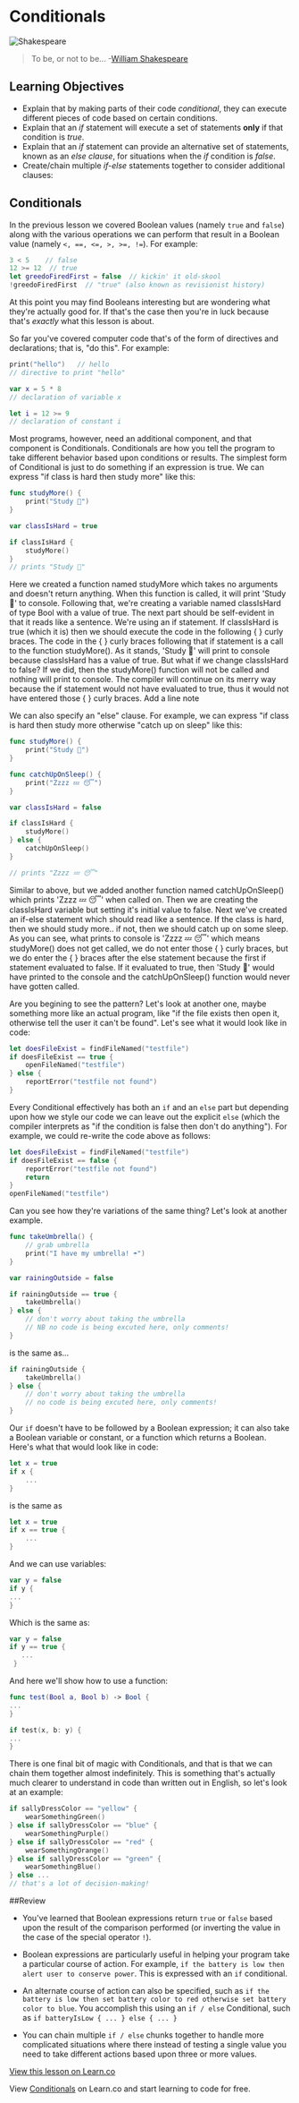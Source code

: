 # Conditionals

![Shakespeare](http://i.imgur.com/otc8ERh.jpg?1)
>To be, or not to be... -[William Shakespeare](https://en.wikipedia.org/wiki/William_Shakespeare)

## Learning Objectives 

* Explain that by making parts of their code *conditional*, they can execute different pieces of code based on certain conditions.
* Explain that an *if* statement will execute a set of statements **only** if that condition is *true*. 
* Explain that an *if* statement can provide an alternative set of statements, known as an *else clause*, for situations when the *if* condition is *false*.
* Create/chain multiple *if-else* statements together to consider additional clauses:



## Conditionals

In the previous lesson we covered Boolean values (namely ````true```` and ````false````) along with the various operations we can perform that result in a Boolean value (namely ````<, ==, <=, >, >=, !=````).
For example:

````Swift
3 < 5    // false
12 >= 12  // true
let greedoFiredFirst = false  // kickin' it old-skool
!greedoFiredFirst  // "true" (also known as revisionist history)
````

At this point you may find Booleans interesting but are wondering what they're actually good for.  If that's the case then you're in luck because that's *exactly* what this lesson is about.

So far you've covered computer code that's of the form of directives and declarations; that is, "do this".  For example:

````Swift
print("hello")   // hello
// directive to print "hello"

var x = 5 * 8
// declaration of variable x

let i = 12 >= 9
// declaration of constant i
````

Most programs, however, need an additional component, and that component is Conditionals.  Conditionals are how you tell the program to take different behavior based upon conditions or results.  The simplest form of Conditional is just to do something if an expression is true.  We can express "if class is hard then study more" like this:

````Swift
func studyMore() {
    print("Study 📖")
}

var classIsHard = true

if classIsHard {
	studyMore()
}
// prints "Study 📖"
````

Here we created a function named studyMore which takes no arguments and doesn't return anything. When this function is called, it will print 'Study 📖' to console. Following that, we're creating a variable named classIsHard of type Bool with a value of true. The next part should be self-evident in that it reads like a sentence. We're using an if statement. If classIsHard is true (which it is) then we should execute the code in the following { } curly braces. The code in the { } curly braces following that if statement is a call to the function studyMore(). As it stands, 'Study 📖' will print to console because classIsHard has a value of true. But what if we change classIsHard to false? If we did, then the studyMore() function will not be called and nothing will print to console. The compiler will continue on its merry way because the if statement would not have evaluated to true, thus it would not have entered those { } curly braces.
Add a line note

We can also specify an "else" clause.  For example, we can express "if class is hard then study more otherwise "catch up on sleep" like this:

````Swift
func studyMore() {
    print("Study 📖")
}

func catchUpOnSleep() {
    print("Zzzz 💤 😴")
}

var classIsHard = false

if classIsHard {
    studyMore()
} else {   
    catchUpOnSleep()
}

// prints "Zzzz 💤 😴"
````
Similar to above, but we added another function named catchUpOnSleep() which prints 'Zzzz 💤 😴' when called on. Then we are creating the classIsHard variable but setting it's initial value to false. Next we've created an if-else statement which should read like a sentence. If the class is hard, then we should study more.. if not, then we should catch up on some sleep. As you can see, what prints to console is 'Zzzz 💤 😴' which means studyMore() does not get called, we do not enter those { } curly braces, but we do enter the { } braces after the else statement because the first if statement evaluated to false. If it evaluated to true, then 'Study 📖' would have printed to the console and the catchUpOnSleep() function would never have gotten called.

Are you begining to see the pattern?  Let's look at another one, maybe something more like an actual program, like "if the file exists then open it, otherwise tell the user it can't be found".  Let's see what it would look like in code:

````Swift
let doesFileExist = findFileNamed("testfile")
if doesFileExist == true {
	openFileNamed("testfile")
} else {
	reportError("testfile not found")
}
````

Every Conditional effectively has both an ````if```` and an ````else```` part but depending upon how we style our code we can leave out the explicit ````else```` (which the compiler interprets as "if the condition is false then don't do anything").  For example, we could re-write the code above as follows:

````Swift
let doesFileExist = findFileNamed("testfile")
if doesFileExist == false {
	reportError("testfile not found")
	return
}
openFileNamed("testfile")
````

Can you see how they're variations of the same thing?  Let's look at another example.

````Swift
func takeUmbrella() {
    // grab umbrella
    print("I have my umbrella! ☂️")
}

var rainingOutside = false

if rainingOutside == true {
	takeUmbrella()
} else {
	// don't worry about taking the umbrella
	// NB no code is being excuted here, only comments!
}
````
is the same as...

```swift
if rainingOutside {
    takeUmbrella()
} else {
    // don't worry about taking the umbrella
    // no code is being excuted here, only comments!
}
```

Our ````if```` doesn't have to be followed by a Boolean expression; it can also take a Boolean variable or constant, or a function which returns a Boolean.  Here's what that would look like in code:

````Swift
let x = true
if x {
	...
}
````

is the same as

````Swift
let x = true
if x == true {
	...
}
````

And we can use variables:

````Swift
var y = false
if y {
...
}
````

Which is the same as:

````Swift
var y = false
if y == true {
   ...
 }
 ````
 
And here we'll show how to use a function:

````Swift
func test(Bool a, Bool b) -> Bool {
...
}

if test(x, b: y) {
...
}
````

There is one final bit of magic with Conditionals, and that is that we can chain them together almost indefinitely.  This is something that's actually much clearer to understand in code than written out in English, so let's look at an example:

````Swift
if sallyDressColor == "yellow" {
	wearSomethingGreen()
} else if sallyDressColor == "blue" {
	wearSomethingPurple()
} else if sallyDressColor == "red" {
	wearSomethingOrange() 
} else if sallyDressColor == "green" {
	wearSomethingBlue()
} else ...
// that's a lot of decision-making!
````

##Review
* You've learned that Boolean expressions return ````true```` or ````false```` based upon the result of the comparison performed (or inverting the value in the case of the special operator ````!````).

* Boolean expressions are particularly useful in helping your program take a particular course of action.  For example, ````if the battery is low then alert user to conserve power````.  This is expressed with an ````if```` conditional.

* An alternate course of action can also be specified, such as ````if the battery is low then set battery color to red otherwise set battery color to blue````.   You accomplish this using an ````if / else```` Conditional, such as ````if batteryIsLow { ... } else { ... }````

* You can chain multiple ````if / else```` chunks together to handle more complicated situations where there instead of testing a single value you need to take different actions based upon three or more values.


<a href='https://learn.co/lessons/Conditionals' data-visibility='hidden'>View this lesson on Learn.co</a>

<p class='util--hide'>View <a href='https://learn.co/lessons/swift-conditionals-readme'>Conditionals</a> on Learn.co and start learning to code for free.</p>
